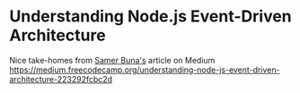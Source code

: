 # Understanding Node.js Event-Driven Architecture

Nice take-homes from
[Samer Buna's](https://medium.freecodecamp.org/@samerbuna?source=post_header_lockup)
article on Medium
https://medium.freecodecamp.org/understanding-node-js-event-driven-architecture-223292fcbc2d

